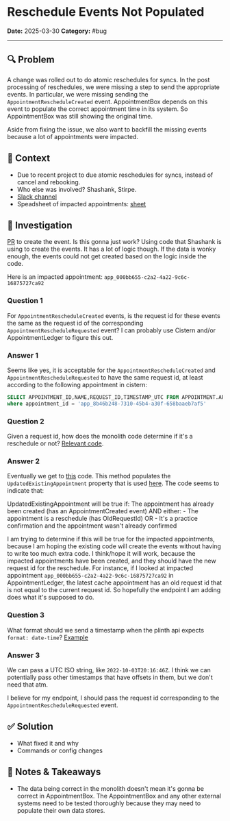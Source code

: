 # Reschedule Events Not Populated
**Date:** 2025-03-30 
**Category:** #bug

---

## 🔍 Problem
A change was rolled out to do atomic reschedules for syncs.  In the post processing of reschedules, we were missing a step to send the appropriate events.  In particular, we were missing sending the `AppointmentRescheduleCreated` event.  AppointmentBox depends on this event to populate the correct appointment time in its system.  So AppointmentBox was still showing the original time.

Aside from fixing the issue, we also want to backfill the missing events because a lot of appointments were impacted.

## 🧠 Context
- Due to recent project to due atomic reschedules for syncs, instead of cancel and rebooking.
- Who else was involved? Shashank, Stirpe.
- [Slack channel](https://zocdoc.enterprise.slack.com/archives/C08KKKZ9ZK4)
- Speadsheet of impacted appointments: [sheet](https://docs.google.com/spreadsheets/d/1PzvN-PVHLIfyyaiQfd68YO0tn4xw42YDsQEks_1yiy0/edit?gid=284945391#gid=284945391)

## 🔬 Investigation
[PR](https://github.com/Zocdoc/zocdoc_web/pull/62614) to create the event.  Is this gonna just work?  Using code that Shashank is using to create the events.  It has a lot of logic though. If the data is wonky enough, the events could not get created based on the logic inside the code.

Here is an impacted appointment: `app_000bb655-c2a2-4a22-9c6c-16875727ca92`

### Question 1
For `AppointmentRescheduleCreated` events, is the request id for these events the same as the request id of the corresponding `AppointmentRescheduleRequested` event?  I can probably use Cistern and/or AppointmentLedger to figure this out.

### Answer 1
Seems like yes, it is acceptable for the `AppointmentRescheduleCreated` and `AppointmentRescheduleRequested` to have the same request id, at least according to the following appointment in cistern:
```sql
SELECT APPOINTMENT_ID,NAME,REQUEST_ID,TIMESTAMP_UTC FROM APPOINTMENT.APPOINTMENT_EVENT
where appointment_id = 'app_8b46b248-7310-45b4-a30f-658baaeb7af5'
```

### Question 2
Given a request id, how does the monolith code determine if it's a reschedule or not?  [Relevant code](https://github.com/Zocdoc/zocdoc_web/blob/version_2025-03-28-1500/ZocDoc.Booking/ZocDoc.Booking.Impl/EventRecorder/AppointmentEventRecorder.cs#L394).

### Answer 2
Eventually we get to [this](https://github.com/Zocdoc/zocdoc_web/blob/cc8c18545d9e1f070c4ab4a4bbf5711d06a331d3/ZocDoc.Booking/ZocDoc.Booking.Impl/EventRecorder/BaseEventRecorder.cs#L261) code.  This method populates the `UpdatedExistingAppointment` property that is used [here](https://github.com/Zocdoc/zocdoc_web/blob/version_2025-03-28-1500/ZocDoc.Booking/ZocDoc.Booking.Impl/EventRecorder/AppointmentEventRecorder.cs#L408).  The code seems to indicate that:

UpdatedExistingAppointment will be true if:
    The appointment has already been created (has an AppointmentCreated event) AND either:
    - The appointment is a reschedule (has OldRequestId) OR
    - It's a practice confirmation and the appointment wasn't already confirmed

I am trying to determine if this will be true for the impacted appointments, because I am hoping the existing code will create the events without having to write too much extra code.  I think/hope it will work, because the impacted appointments have been created, and they should have the new request id for the reschedule.  For instance, if I looked at impacted appointment `app_000bb655-c2a2-4a22-9c6c-16875727ca92` in AppointmentLedger, the latest cache appointment has an old request id that is not equal to the current request id.  So hopefully the endpoint I am adding does what it's supposed to do.

### Question 3
What format should we send a timestamp when the plinth api expects `format: date-time`? [Example](https://github.com/Zocdoc/zocdoc_web/pull/62614/files#diff-7a1c806defffc0c5dbf8d835070ac9860999b9942af7b28b25303e881ac5dc22R273)

### Answer 3
We can pass a UTC ISO string, like `2022-10-03T20:16:46Z`.  I think we can potentially pass other timestamps that have offsets in them, but we don't need that atm.

I believe for my endpoint, I should pass the request id corresponding to the `AppointmentRescheduleRequested` event.

## ✅ Solution
- What fixed it and why
- Commands or config changes

## 📌 Notes & Takeaways
- The data being correct in the monolith doesn't mean it's gonna be correct in AppointmentBox.  The AppointmentBox and any other external systems need to be tested thoroughly because they may need to populate their own data stores.